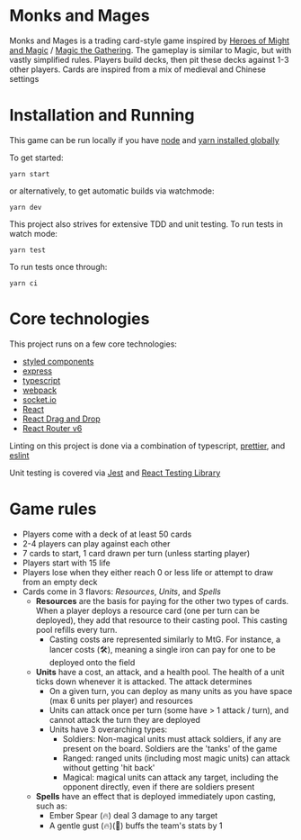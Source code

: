 # Monks and Mages

Monks and Mages is a trading card-style game inspired by [Heroes of Might and Magic](https://en.wikipedia.org/wiki/Heroes_of_Might_and_Magic) / [Magic the Gathering](https://en.wikipedia.org/wiki/Magic:_The_Gathering). The gameplay is similar to Magic, but with vastly simplified rules. Players build decks, then pit these decks against 1-3 other players. Cards are inspired from a mix of medieval and Chinese settings

# Installation and Running

This game can be run locally if you have [node](https://nodejs.org/en/download/) and [yarn installed globally](https://yarnpkg.com/getting-started/install)

To get started:

```
yarn start
```

or alternatively, to get automatic builds via watchmode:

```
yarn dev
```

This project also strives for extensive TDD and unit testing. To run tests in watch mode:

```
yarn test
```

To run tests once through:

```
yarn ci
```

# Core technologies

This project runs on a few core technologies:

-   [styled components](https://styled-components.com/)
-   [express](https://expressjs.com/)
-   [typescript](https://www.typescriptlang.org/)
-   [webpack](https://webpack.js.org/)
-   [socket.io](https://socket.io/)
-   [React](https://reactjs.org/)
-   [React Drag and Drop](https://react-dnd.github.io/react-dnd/about)
-   [React Router v6](https://reactrouter.com)

Linting on this project is done via a combination of typescript, [prettier](https://prettier.io/), and [eslint](https://eslint.org/)

Unit testing is covered via [Jest](https://jestjs.io/) and [React Testing Library](https://testing-library.com/docs/react-testing-library/intro/)

# Game rules

-   Players come with a deck of at least 50 cards
-   2-4 players can play against each other
-   7 cards to start, 1 card drawn per turn (unless starting player)
-   Players start with 15 life
-   Players lose when they either reach 0 or less life or attempt to draw from an empty deck
-   Cards come in 3 flavors: _Resources_, _Units_, and _Spells_
    -   **Resources** are the basis for paying for the other two types of cards. When a player deploys a resource card (one per turn can be deployed), they add that resource to their casting pool. This casting pool refills every turn.
        -   Casting costs are represented similarly to MtG. For instance, a lancer costs (🛠️), meaning a single iron can pay for one to be deployed onto the field
    -   **Units** have a cost, an attack, and a health pool. The health of a unit ticks down whenever it is attacked. The attack determines
        -   On a given turn, you can deploy as many units as you have space (max 6 units per player) and resources
        -   Units can attack once per turn (some have > 1 attack / turn), and cannot attack the turn they are deployed
        -   Units have 3 overarching types:
            -   Soldiers: Non-magical units must attack soldiers, if any are present on the board. Soldiers are the 'tanks' of the game
            -   Ranged: ranged units (including most magic units) can attack without getting 'hit back'
            -   Magical: magical units can attack any target, including the opponent directly, even if there are soldiers present
    -   **Spells** have an effect that is deployed immediately upon casting, such as:
        -   Ember Spear (🔥) deal 3 damage to any target
        -   A gentle gust (🔥)(🌊) buffs the team's stats by 1
